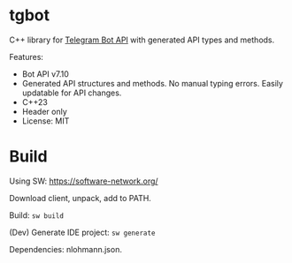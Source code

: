 # tgbot

C++ library for [Telegram Bot API](https://core.telegram.org/bots/api) with generated API types and methods.

Features:

* Bot API v7.10
* Generated API structures and methods. No manual typing errors. Easily updatable for API changes.
* C++23
* Header only
* License: MIT

# Build

Using SW: https://software-network.org/

Download client, unpack, add to PATH.

Build: `sw build`

(Dev) Generate IDE project: `sw generate`

Dependencies: nlohmann.json.
